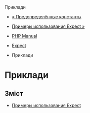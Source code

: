 Приклади

-   [« Предопределённые константы](expect.constants.html)
    
-   [Примеры использования Expect »](expect.examples-usage.html)
    
-   [PHP Manual](index.html)
    
-   [Expect](book.expect.html)
    
-   Приклади
    

# Приклади

## Зміст

-   [Примеры использования Expect](expect.examples-usage.html)